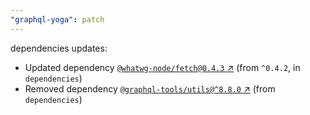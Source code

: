 ```yaml
---
"graphql-yoga": patch
---
```


dependencies updates: 

- Updated dependency [`@whatwg-node/fetch@0.4.3` ↗︎](https://www.npmjs.com/package/@whatwg-node/fetch/v/0.4.3) (from `^0.4.2`, in `dependencies`)
- Removed dependency [`@graphql-tools/utils@^8.8.0` ↗︎](https://www.npmjs.com/package/@graphql-tools/utils/v/null) (from `dependencies`)
